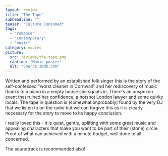 ```yaml
---
layout: review
title: "The Tape"
subheadline: ""
teaser: "Culture Consumed"
tags:
  - "romance"
  - "contemporary"
  - "music"
category: movies
picture:
  src: reviews/the-tape.png
  caption: "Movie poster"
  alt: "Source imdb.com"
---
```


Written and performed by an established folk singer this is the story of the self-confessed
"worst cleaner in Cornwall" and her rediscovery of music thanks to a piano in a empty house
she squats in. There's an unspoken event that ruined her confidence, a hotshot London lawyer
and some quirky locals. The tape in question is (somewhat improbably) found by the very DJ
that we listen to on the radio but we can forgive this as it is clearly necessary for the 
story to move to its happy conclusion.

I really loved this - it is quiet, gentle, uplifting with some great music and appealing
characters that make you want to be part of their (stone) circle. Proof of what can
achieved with a minute budget, well done to all concerned.

The soundtrack is recommended also!

